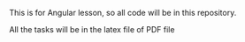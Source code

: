 This is for Angular lesson, so all code will be in this repository.

All the tasks will be in the latex file of PDF file